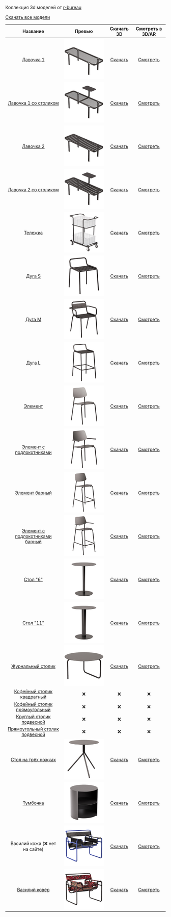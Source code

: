 Коллекция 3d моделей от [r-bureau](https://r-bureau.ru/)

[Скачать все модели](r-bureau-3d-all.zip)

| Название | Превью | Скачать 3D | Смотреть в 3D/AR |
|:--------:|:------:|:----------:|:----------------:|
| [Лавочка 1](https://r-bureau.ru/lavochka-1) | ![](bench-1/preview.jpg) | [Скачать](bench-1/rb_bench_1.zip) | [Смотреть](bench-1/) |
| [Лавочка 1 со столиком](https://r-bureau.ru/lavochka-so-stolikom-1) | ![](bench-1-table/preview.jpg) | [Скачать](bench-1-table/rb_bench_1_table.zip) | [Смотреть](bench-1-table/) |
| [Лавочка 2](https://r-bureau.ru/lavochka-2) | ![](bench-2/preview.jpg) | [Скачать](bench-2/rb_bench_2.zip) | [Смотреть](bench-2/) |
| [Лавочка 2 со столиком](https://r-bureau.ru/lavochka-so-stolikom-2) | ![](bench-2-table/preview.jpg) | [Скачать](bench-2-table/rb_bench_2_table.zip) | [Смотреть](bench-2-table/) |
| [Тележка](https://r-bureau.ru/telezhka) | ![](cart/preview.jpg) | [Скачать](cart/rb_cart.zip) | [Смотреть](cart/) |
| [Дуга S](https://r-bureau.ru/stul-ulichnyy-duga-s) | ![](duga-s/preview.jpg) | [Скачать](duga-s/rb_chair_duga_S.zip) | [Смотреть](duga-s/) |
| [Дуга M](https://r-bureau.ru/stul-ulichnyy-s-podlokotnikami-duga-m) | ![](duga-m/preview.jpg) | [Скачать](duga-m/rb_chair_duga_M.zip) | [Смотреть](duga-m/) |
| [Дуга L](https://r-bureau.ru/stul-ulichnyy-barnyy-duga-l) | ![](duga-l/preview.jpg) | [Скачать](duga-l/rb_chair_duga_L.zip) | [Смотреть](duga-l/) |
| [Элемент](https://r-bureau.ru/stul-ulichnyy-element) | ![](element/preview.jpg) | [Скачать](element/rb_chair_element.zip) | [Смотреть](element/) |
| [Элемент с подлокотниками](https://r-bureau.ru/stul-ulichnyy-s-podlokotnikami-element) | ![](element-arm/preview.jpg) | [Скачать](element-arm/rb_chair_element_arm.zip) | [Смотреть](element-arm/) |
| [Элемент барный](https://r-bureau.ru/stul-barniy-element) | ![](element-bar/preview.jpg) | [Скачать](element-bar/rb_chair_element_bar.zip) | [Смотреть](element-bar/) |
| [Элемент с подлокотниками барный](https://r-bureau.ru/stul-barniy-s-podlokotnikami-element) | ![](element-bar-arm/preview.jpg) | [Скачать](element-bar-arm/rb_chair_element_bar_arm.zip) | [Смотреть](element-bar-arm/) |
| [Стол "6"](https://r-bureau.ru/stol-6-stoleshnitsa-600-mm) | ![](table-6-600/preview.jpg) | [Скачать](table-11-600/rb_tables_6-11.zip) | [Смотреть](table-6-600/) |
| [Стол "11"](https://r-bureau.ru/stol-11-stoleshnitsa-600-mm) | ![](table-11-600/preview.jpg) | [Скачать](table-11-600/rb_tables_6-11.zip) | [Смотреть](table-11-600/) |
| [Журнальный столик](https://r-bureau.ru/stol-zhurnalnyy) | ![](table-coffee/preview.jpg) | [Скачать](table-coffee/rb_table_coffee.zip) | [Смотреть](table-coffee/) |
| [Кофейный столик квадратный](https://r-bureau.ru/stol-kofeynyy-kvadratnyy) | ❌ | ❌ | ❌ |
| [Кофейный столик прямоугольный](https://r-bureau.ru/stol-kofeynyy	) | ❌ | ❌ | ❌ |
| [Круглый столик подвесной](https://r-bureau.ru/stol-podvesnoy-kruglyy) | ❌ | ❌ | ❌ |
| [Прямоугольный столик подвесной](https://r-bureau.ru/stol-podvesnoy-kvadratnyy) | ❌ | ❌ | ❌ |
| [Стол на трёх ножках](https://r-bureau.ru/stol-na-trekh-nozhkakh) | ![](table-tripod/preview.jpg) | [Скачать](table-tripod/rb_table_tripod.zip) | [Смотреть](table-tripod/) |
| [Тумбочка](https://r-bureau.ru/tumbochka) | ![](tumbochka/preview.jpg) | [Скачать](tumbochka/rb_tumbochka.zip) | [Смотреть](tumbochka/) |
| Василий кожа (❌ нет на сайте) | ![](vasily-leather/preview.jpg) | [Скачать](vasily-leather/rb_vasily_leather.zip) | [Смотреть](vasily-leather/) |
| [Василий ковёр](https://r-bureau.ru/kreslo-vasiliy) | ![](vasily-rug/preview.jpg) | [Скачать](vasily-rug/rb_vasily_rug.zip) | [Смотреть](vasily-rug/) |
